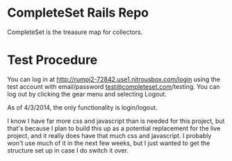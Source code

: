 # CompleteSet Rails Repo

CompleteSet is the treasure map for collectors.

# Test Procedure

You can log in at http://rumpj2-72842.use1.nitrousbox.com/login using the test account with email/password test@completeset.com/testing.
You can log out by clicking the gear menu and selecting Logout.

As of 4/3/2014, the only functionality is login/logout.

I know I have far more css and javascript than is needed for this project, but that's because I plan to build this up as a potential replacement for the live project, and it really does have that much css and javascript. I probably won't use much of it in the next few weeks, but I just wanted to get the structure set up in case I do switch it over.
